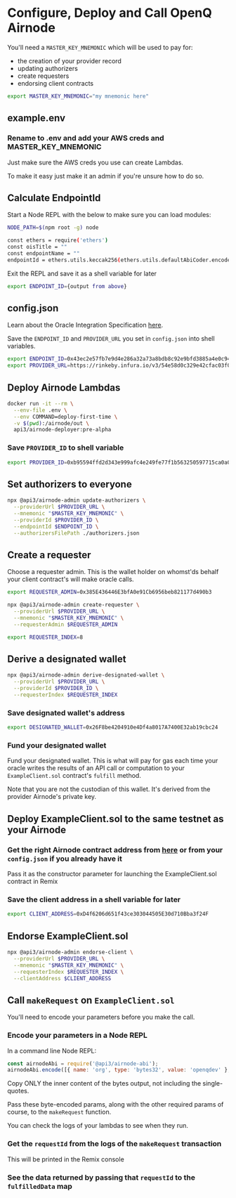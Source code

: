 # Configure, Deploy and Call OpenQ Airnode

You'll need a `MASTER_KEY_MNEMONIC` which will be used to pay for:
- the creation of your provider record
- updating authorizers
- create requesters
- endorsing client contracts

```bash
export MASTER_KEY_MNEMONIC="my mnemonic here"
```

## example.env

### Rename to .env and add your AWS creds and MASTER_KEY_MNEMONIC

Just make sure the AWS creds you use can create Lambdas.

To make it easy just make it an admin if you're unsure how to do so.

## Calculate EndpointId

Start a Node REPL with the below to make sure you can load modules:

```bash
NODE_PATH=$(npm root -g) node
```

```bash
const ethers = require('ethers')
const oisTitle = ""
const endpointName = ""
endpointId = ethers.utils.keccak256(ethers.utils.defaultAbiCoder.encode(['string'], [`${oisTitle}/${endpointName}`]));
```

Exit the REPL and save it as a shell variable for later

```bash
export ENDPOINT_ID={output from above}
```

## config.json
Learn about the Oracle Integration Specification [here](https://docs.api3.org/pre-alpha/airnode/specifications/config-json.html).

Save the `ENDPOINT_ID` and `PROVIDER_URL` you set in `config.json` into shell variables.

```bash
export ENDPOINT_ID=0x43ec2e57fb7e9d4e286a32a73a8bdb8c92e9bfd3885a4e0c94276eca0b322809
export PROVIDER_URL=https://rinkeby.infura.io/v3/54e58d0c329e42cfac03f0fd769abc2a
```

## Deploy Airnode Lambdas

```bash
docker run -it --rm \
  --env-file .env \
  --env COMMAND=deploy-first-time \
  -v $(pwd):/airnode/out \
  api3/airnode-deployer:pre-alpha
```

### Save `PROVIDER_ID` to shell variable

```bash
export PROVIDER_ID=0xb95594ffd2d343e999afc4e249fe77f1b563250597715ca0a06a220a1ae95040
```

## Set authorizers to everyone

```bash
npx @api3/airnode-admin update-authorizers \
  --providerUrl $PROVIDER_URL \
  --mnemonic "$MASTER_KEY_MNEMONIC" \
  --providerId $PROVIDER_ID \
  --endpointId $ENDPOINT_ID \
  --authorizersFilePath ./authorizers.json
```

## Create a requester
Choose a requester admin. This is the wallet holder on whomst'ds behalf your client contract's will make oracle calls.

```bash
export REQUESTER_ADMIN=0x385E436446E3bfA0e91Cb6956beb821177d490b3
```

```bash
npx @api3/airnode-admin create-requester \
  --providerUrl $PROVIDER_URL \
  --mnemonic "$MASTER_KEY_MNEMONIC" \
  --requesterAdmin $REQUESTER_ADMIN
```

```bash
export REQUESTER_INDEX=8
```

## Derive a designated wallet

```bash
npx @api3/airnode-admin derive-designated-wallet \
  --providerUrl $PROVIDER_URL \
  --providerId $PROVIDER_ID \
  --requesterIndex $REQUESTER_INDEX
```

### Save designated wallet's address

```bash
export DESIGNATED_WALLET=0x26F8be4204910e4Df4a8017A7400E32ab19cbc24
```

### Fund your designated wallet
Fund your designated wallet. This is what will pay for gas each time your oracle writes the results of an API call or computation to your `ExampleClient.sol` contract's `fulfill` method.

Note that you are not the custodian of this wallet. It's derived from the provider Airnode's private key.

## Deploy ExampleClient.sol to the same testnet as your Airnode

### Get the right Airnode contract address from [here](https://github.com/api3dao/airnode/tree/pre-alpha/packages/protocol/deployments) or from your `config.json` if you already have it
Pass it as the constructor parameter for launching the ExampleClient.sol contract in Remix

### Save the client address in a shell variable for later

```bash
export CLIENT_ADDRESS=0xD4f6206d651f43ce303044505E30d710Bba3f24F
```

## Endorse ExampleClient.sol
```bash
npx @api3/airnode-admin endorse-client \
  --providerUrl $PROVIDER_URL \
  --mnemonic "$MASTER_KEY_MNEMONIC" \
  --requesterIndex $REQUESTER_INDEX \
  --clientAddress $CLIENT_ADDRESS
```

## Call `makeRequest` on `ExampleClient.sol`

You'll need to encode your parameters before you make the call.

### Encode your parameters in a Node REPL
In a command line Node REPL:

```javascript
const airnodeAbi = require('@api3/airnode-abi');
airnodeAbi.encode([{ name: 'org', type: 'bytes32', value: 'openqdev' }, { name: 'repo', type: 'bytes32', value: 'app' },{ name: 'issueNumber', type: 'bytes32', value: '88' }])
```

Copy ONLY the inner content of the bytes output, not including the single-quotes.

Pass these byte-encoded params, along with the other required params of course, to the `makeRequest` function.

You can check the logs of your lambdas to see when they run.

### Get the `requestId` from the logs of the `makeRequest` transaction
This will be printed in the Remix console

### See the data returned by passing that `requestId` to the `fulfilledData` map
